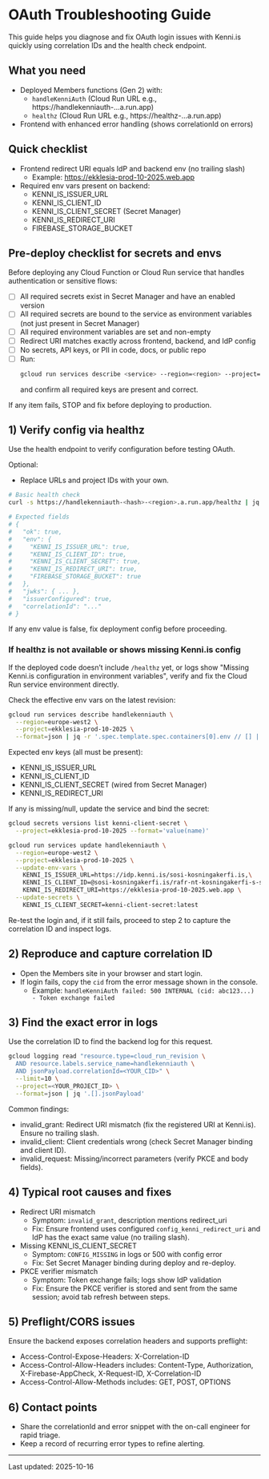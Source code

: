 # OAuth Troubleshooting Guide

This guide helps you diagnose and fix OAuth login issues with Kenni.is quickly using correlation IDs and the health check endpoint.

## What you need
- Deployed Members functions (Gen 2) with:
  - `handleKenniAuth` (Cloud Run URL e.g., https://handlekenniauth-...a.run.app)
  - `healthz` (Cloud Run URL e.g., https://healthz-...a.run.app)
- Frontend with enhanced error handling (shows correlationId on errors)

## Quick checklist
- Frontend redirect URI equals IdP and backend env (no trailing slash)
  - Example: https://ekklesia-prod-10-2025.web.app
- Required env vars present on backend:
  - KENNI_IS_ISSUER_URL
  - KENNI_IS_CLIENT_ID
  - KENNI_IS_CLIENT_SECRET (Secret Manager)
  - KENNI_IS_REDIRECT_URI
  - FIREBASE_STORAGE_BUCKET

## Pre-deploy checklist for secrets and envs

Before deploying any Cloud Function or Cloud Run service that handles authentication or sensitive flows:

- [ ] All required secrets exist in Secret Manager and have an enabled version
- [ ] All required secrets are bound to the service as environment variables (not just present in Secret Manager)
- [ ] All required environment variables are set and non-empty
- [ ] Redirect URI matches exactly across frontend, backend, and IdP config
- [ ] No secrets, API keys, or PII in code, docs, or public repo
- [ ] Run:
  ```bash
  gcloud run services describe <service> --region=<region> --project=<project> --format=json | jq -r '.spec.template.spec.containers[0].env // [] | map({(.name): (.value // ("<secret:" + .valueFrom.secretKeyRef.name + ":" + .valueFrom.secretKeyRef.key + ">"))}) | add'
  ```
  and confirm all required keys are present and correct.

If any item fails, STOP and fix before deploying to production.

## 1) Verify config via healthz
Use the health endpoint to verify configuration before testing OAuth.

Optional:
- Replace URLs and project IDs with your own.

```bash
# Basic health check
curl -s https://handlekenniauth-<hash>-<region>.a.run.app/healthz | jq

# Expected fields
# {
#   "ok": true,
#   "env": {
#     "KENNI_IS_ISSUER_URL": true,
#     "KENNI_IS_CLIENT_ID": true,
#     "KENNI_IS_CLIENT_SECRET": true,
#     "KENNI_IS_REDIRECT_URI": true,
#     "FIREBASE_STORAGE_BUCKET": true
#   },
#   "jwks": { ... },
#   "issuerConfigured": true,
#   "correlationId": "..."
# }
```

If any env value is false, fix deployment config before proceeding.

### If healthz is not available or shows missing Kenni.is config
If the deployed code doesn’t include `/healthz` yet, or logs show "Missing Kenni.is configuration in environment variables", verify and fix the Cloud Run service environment directly.

Check the effective env vars on the latest revision:

```bash
gcloud run services describe handlekenniauth \
  --region=europe-west2 \
  --project=ekklesia-prod-10-2025 \
  --format=json | jq -r '.spec.template.spec.containers[0].env // [] | map({(.name): (.value // ("<secret:" + .valueFrom.secretKeyRef.name + ":" + .valueFrom.secretKeyRef.key + ">"))}) | add'
```

Expected env keys (all must be present):
- KENNI_IS_ISSUER_URL
- KENNI_IS_CLIENT_ID
- KENNI_IS_CLIENT_SECRET (wired from Secret Manager)
- KENNI_IS_REDIRECT_URI

If any is missing/null, update the service and bind the secret:

```bash
gcloud secrets versions list kenni-client-secret \
  --project=ekklesia-prod-10-2025 --format='value(name)'

gcloud run services update handlekenniauth \
  --region=europe-west2 \
  --project=ekklesia-prod-10-2025 \
  --update-env-vars \
    KENNI_IS_ISSUER_URL=https://idp.kenni.is/sosi-kosningakerfi.is,\
    KENNI_IS_CLIENT_ID=@sosi-kosningakerfi.is/rafr-nt-kosningakerfi-s-s,\
    KENNI_IS_REDIRECT_URI=https://ekklesia-prod-10-2025.web.app \
  --update-secrets \
    KENNI_IS_CLIENT_SECRET=kenni-client-secret:latest
```

Re-test the login and, if it still fails, proceed to step 2 to capture the correlation ID and inspect logs.

## 2) Reproduce and capture correlation ID
- Open the Members site in your browser and start login.
- If login fails, copy the `cid` from the error message shown in the console.
  - Example: `handleKenniAuth failed: 500 INTERNAL (cid: abc123...) - Token exchange failed`

## 3) Find the exact error in logs
Use the correlation ID to find the backend log for this request.

```bash
gcloud logging read "resource.type=cloud_run_revision \
  AND resource.labels.service_name=handlekenniauth \
  AND jsonPayload.correlationId=<YOUR_CID>" \
  --limit=10 \
  --project=<YOUR_PROJECT_ID> \
  --format=json | jq '.[].jsonPayload'
```

Common findings:
- invalid_grant: Redirect URI mismatch (fix the registered URI at Kenni.is). Ensure no trailing slash.
- invalid_client: Client credentials wrong (check Secret Manager binding and client ID).
- invalid_request: Missing/incorrect parameters (verify PKCE and body fields).

## 4) Typical root causes and fixes
- Redirect URI mismatch
  - Symptom: `invalid_grant`, description mentions redirect_uri
  - Fix: Ensure frontend uses configured `config_kenni_redirect_uri` and IdP has the exact same value (no trailing slash).
- Missing KENNI_IS_CLIENT_SECRET
  - Symptom: `CONFIG_MISSING` in logs or 500 with config error
  - Fix: Set Secret Manager binding during deploy and re-deploy.
- PKCE verifier mismatch
  - Symptom: Token exchange fails; logs show IdP validation
  - Fix: Ensure the PKCE verifier is stored and sent from the same session; avoid tab refresh between steps.

## 5) Preflight/CORS issues
Ensure the backend exposes correlation headers and supports preflight:
- Access-Control-Expose-Headers: X-Correlation-ID
- Access-Control-Allow-Headers includes: Content-Type, Authorization, X-Firebase-AppCheck, X-Request-ID, X-Correlation-ID
- Access-Control-Allow-Methods includes: GET, POST, OPTIONS

## 6) Contact points
- Share the correlationId and error snippet with the on-call engineer for rapid triage.
- Keep a record of recurring error types to refine alerting.

---

Last updated: 2025-10-16
